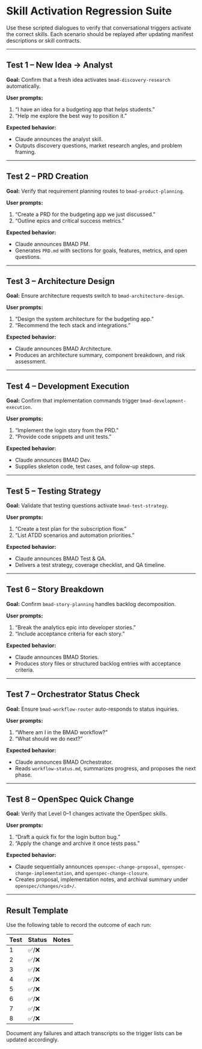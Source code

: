 # Skill Activation Regression Suite

Use these scripted dialogues to verify that conversational triggers activate the correct skills. Each scenario should be replayed after updating manifest descriptions or skill contracts.

---

## Test 1 – New Idea → Analyst
**Goal:** Confirm that a fresh idea activates `bmad-discovery-research` automatically.

**User prompts:**
1. “I have an idea for a budgeting app that helps students.”
2. “Help me explore the best way to position it.”

**Expected behavior:**
- Claude announces the analyst skill.
- Outputs discovery questions, market research angles, and problem framing.

---

## Test 2 – PRD Creation
**Goal:** Verify that requirement planning routes to `bmad-product-planning`.

**User prompts:**
1. “Create a PRD for the budgeting app we just discussed.”
2. “Outline epics and critical success metrics.”

**Expected behavior:**
- Claude announces BMAD PM.
- Generates `PRD.md` with sections for goals, features, metrics, and open questions.

---

## Test 3 – Architecture Design
**Goal:** Ensure architecture requests switch to `bmad-architecture-design`.

**User prompts:**
1. “Design the system architecture for the budgeting app.”
2. “Recommend the tech stack and integrations.”

**Expected behavior:**
- Claude announces BMAD Architecture.
- Produces an architecture summary, component breakdown, and risk assessment.

---

## Test 4 – Development Execution
**Goal:** Confirm that implementation commands trigger `bmad-development-execution`.

**User prompts:**
1. “Implement the login story from the PRD.”
2. “Provide code snippets and unit tests.”

**Expected behavior:**
- Claude announces BMAD Dev.
- Supplies skeleton code, test cases, and follow-up steps.

---

## Test 5 – Testing Strategy
**Goal:** Validate that testing questions activate `bmad-test-strategy`.

**User prompts:**
1. “Create a test plan for the subscription flow.”
2. “List ATDD scenarios and automation priorities.”

**Expected behavior:**
- Claude announces BMAD Test & QA.
- Delivers a test strategy, coverage checklist, and QA timeline.

---

## Test 6 – Story Breakdown
**Goal:** Confirm `bmad-story-planning` handles backlog decomposition.

**User prompts:**
1. “Break the analytics epic into developer stories.”
2. “Include acceptance criteria for each story.”

**Expected behavior:**
- Claude announces BMAD Stories.
- Produces story files or structured backlog entries with acceptance criteria.

---

## Test 7 – Orchestrator Status Check
**Goal:** Ensure `bmad-workflow-router` auto-responds to status inquiries.

**User prompts:**
1. “Where am I in the BMAD workflow?”
2. “What should we do next?”

**Expected behavior:**
- Claude announces BMAD Orchestrator.
- Reads `workflow-status.md`, summarizes progress, and proposes the next phase.

---

## Test 8 – OpenSpec Quick Change
**Goal:** Verify that Level 0–1 changes activate the OpenSpec skills.

**User prompts:**
1. “Draft a quick fix for the login button bug.”
2. “Apply the change and archive it once tests pass.”

**Expected behavior:**
- Claude sequentially announces `openspec-change-proposal`, `openspec-change-implementation`, and `openspec-change-closure`.
- Creates proposal, implementation notes, and archival summary under `openspec/changes/<id>/`.

---

## Result Template
Use the following table to record the outcome of each run:

| Test | Status | Notes |
|------|--------|-------|
| 1 | ✅/❌ | |
| 2 | ✅/❌ | |
| 3 | ✅/❌ | |
| 4 | ✅/❌ | |
| 5 | ✅/❌ | |
| 6 | ✅/❌ | |
| 7 | ✅/❌ | |
| 8 | ✅/❌ | |

Document any failures and attach transcripts so the trigger lists can be updated accordingly.

